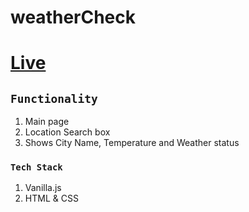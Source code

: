 # weatherCheck
# [Live](https://sunjid-git.github.io/weatherCheck/)

## `Functionality`
1. Main page
2. Location Search box
3. Shows City Name, Temperature and Weather status

### `Tech Stack`
1. Vanilla.js
2. HTML & CSS 

